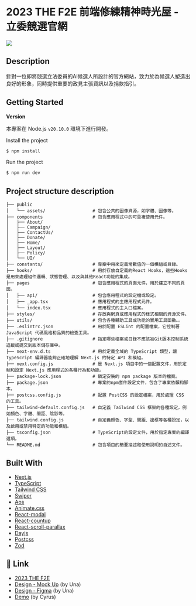 # 2023 THE F2E 前端修練精神時光屋 - 立委競選官網

![](https://images.thef2e.com//works/217_2023-11-07T08:29:32.597Z.png)

## Description

針對一位即將競選立法委員的AI候選人所設計的官方網站，致力於為候選人塑造出良好的形象，同時提供重要的政見主張資訊以及捐款指引。

## Getting Started

**Version**

本專案在 Node.js `v20.10.0` 環境下進行開發。

Install the project

```bash
$ npm install
```

Run the project

```bash
$ npm run dev
```

## Project structure description

```shell
├── public
│   └── assets/                  # 包含公共的圖像資源，如字體、圖像等。
├── components                   # 包含應用程式中的可重複使用元件。
│   ├── About/                   
│   ├── Campaign/                
│   ├── ContactUs/               
│   ├── Donate/                  
│   ├── Home/                    
│   ├── Layout/                  
│   ├── Policy/                  
│   └── UI/                      
├── constants/                   # 專案中用來定義常數值的一個模組或目錄。
├── hooks/                       # 用於存放自定義的React Hooks，這些Hooks是用來處理組件邏輯、狀態管理、以及與其他React功能的集成。
├── pages                        # 包含應用程式的頁面元件，用於建立不同的頁面。
│   ├── api/                     # 包含應用程式的設定檔或設定。
│   ├── _app.tsx                 # 應用程式的主應用程式元件。
│   └── index.tsx                # 應用程式的主入口檔案。
├── styles/                      # 存放與網頁或應用程式的樣式相關的資源文件。
├── utils/                       # 包含各種輔助工具或功能的實用工具函數。。
├── .eslintrc.json               # 用於配置 ESLint 的配置檔案，它控制著 JavaScript 代碼風格和品質的檢查工具。
├── .gitignore                   # 指定哪些檔案或目錄不應該被Git版本控制系統追蹤或提交到版本儲存庫中。
├── next-env.d.ts                # 用於定義全域的 TypeScript 類型，讓 TypeScript 編譯器能夠正確地理解 Next.js 的特定 API 和模組。
├── next.config.js               # 是 Next.js 項目中的一個配置文件，用於定制和設定 Next.js 應用程式的各種行為和功能。
├── package-lock.json            # 鎖定安裝的 npm package 版本的檔案。
├── package.json                 # 專案的npm套件設定文件，包含了專案依賴和腳本。
├── postcss.config.js            # 配置 PostCSS 的設定檔案，用於處理 CSS 的工具。
├── tailwind-default.config.js   # 自定義 Tailwind CSS 框架的各種設定，例如顏色、字體、間距、陰影等。
├── tailwind.config.js           # 自定義顏色、字型、間距、邊框等各種設定，以及啟用或禁用特定的功能和模組。
├── tsconfig.json                # TypeScript的設定文件，用於指定專案的編譯選項。
└── README.md                    # 包含項目的簡要描述和使用說明的自述文件。
```

## Built With

- [Next.js](https://nextjs.org/)
- [TypeScript](https://www.typescriptlang.org/)
- [Tailwind CSS](https://tailwindcss.com/)
- [Swiper](https://swiperjs.com/)
- [Aos](https://michalsnik.github.io/aos/)
- [Animate.css](https://animate.style/)
- [React-modal](https://www.npmjs.com/package/react-modal)
- [React-countup]()
- [React-scroll-parallax]()
- [Dayjs](https://day.js.org/)
- [Postcss]()
- [Zod]()

## 🔗 Link

- [2023 THE F2E](https://2023.thef2e.com/)
- [Design - Mock Up](<https://www.figma.com/proto/GDvhrmKAtFgcHe5aVjBci0/2023TheF2E-%E7%AC%AC%E4%B8%80%E9%9A%8E%E6%AE%B5-%E7%AB%8B%E5%A7%94%E7%AB%B6%E9%81%B8%E5%AE%98%E7%B6%B2(UNA)?page-id=80%3A569&type=design&node-id=80-570&viewport=521%2C203%2C0.25&t=V9f9YjM3wHfkRUeV-1&scaling=scale-down>) (by Una)
- [Design - Figma](<https://www.figma.com/file/GDvhrmKAtFgcHe5aVjBci0/2023TheF2E-%E7%AC%AC%E4%B8%80%E9%9A%8E%E6%AE%B5-%E7%AB%8B%E5%A7%94%E7%AB%B6%E9%81%B8%E5%AE%98%E7%B6%B2(UNA)?type=design&node-id=0-1&mode=design>) (by Una)
- [Demo](https://legislative-election-cyruslung.vercel.app/ "legislative-election") (by Cyrus)